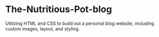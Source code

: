 # The-Nutritious-Pot-blog
Utilizing  HTML and CSS to build out a personal blog website, including custom images, layout, and styling.
